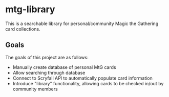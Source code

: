 # mtg-library
This is a searchable library for personal/community Magic the Gathering card collections.

## Goals

The goals of this project are as follows:
* Manually create database of personal MtG cards
* Allow searching through database
* Connect to Scryfall API to automatically populate card information
* Introduce "library" functionality, allowing cards to be checked in/out by community members
